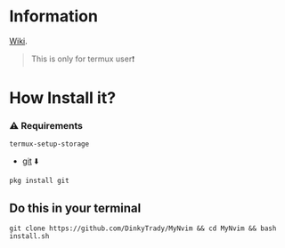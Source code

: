 # Information
[Wiki](https://github.com/DinkyTrady/MyNvimSUp/wiki).
>This is only for termux user❗
# How Install it?
### ⚠️ Requirements
```setup
termux-setup-storage
```
- [git](https://github.com/git-guides/install-git) ⬇️
```pkg
pkg install git
```
## Do this in your terminal
```git 
git clone https://github.com/DinkyTrady/MyNvim && cd MyNvim && bash install.sh
```
